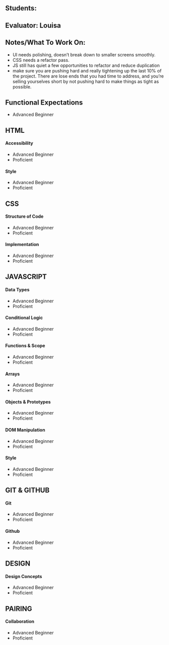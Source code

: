 ## Students:
## Evaluator: Louisa
## Notes/What To Work On:

- UI needs polishing, doesn’t break down to smaller screens smoothly.
- CSS needs a refactor pass.
- JS still has quiet a few opportunities to refactor and reduce duplication
- make sure you are pushing hard and really tightening up the last 10% of the project. There are lose ends that you had time to address, and you’re selling yourselves short by not pushing hard to make things as tight as possible.

## Functional Expectations

* Advanced Beginner  

## HTML

#### Accessibility

* Advanced Beginner  
* Proficient  

#### Style

* Advanced Beginner  
* Proficient  


## CSS

#### Structure of Code

* Advanced Beginner  
* Proficient  

#### Implementation

* Advanced Beginner  
* Proficient  


## JAVASCRIPT

#### Data Types

* Advanced Beginner  
* Proficient  

#### Conditional Logic

* Advanced Beginner  
* Proficient  

#### Functions & Scope

* Advanced Beginner  
* Proficient  

#### Arrays

* Advanced Beginner  
* Proficient  

#### Objects & Prototypes

* Advanced Beginner  
* Proficient  

#### DOM Manipulation

* Advanced Beginner  
* Proficient  

#### Style

* Advanced Beginner  
* Proficient  


## GIT & GITHUB

#### Git

* Advanced Beginner  
* Proficient  

#### Github

* Advanced Beginner  
* Proficient  


## DESIGN

#### Design Concepts

* Advanced Beginner  
* Proficient  


## PAIRING

#### Collaboration

* Advanced Beginner  
* Proficient  

